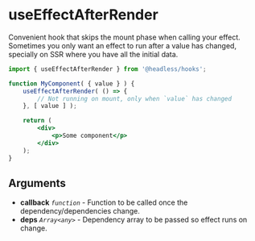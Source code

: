 # useEffectAfterRender

Convenient hook that skips the mount phase when calling your effect. Sometimes you only want an effect to run after a
value has changed, specially on SSR where you have all the initial data.

```jsx
import { useEffectAfterRender } from '@headless/hooks';

function MyComponent( { value } ) {
    useEffectAfterRender( () => {
        // Not running on mount, only when `value` has changed
    }, [ value ] );

    return (
        <div>
            <p>Some component</p>
        </div>
    );
}
```

## Arguments

* **callback** _`function`_ - Function to be called once the dependency/dependencies change.
* **deps** _`Array<any>`_ - Dependency array to be passed so effect runs on change.
